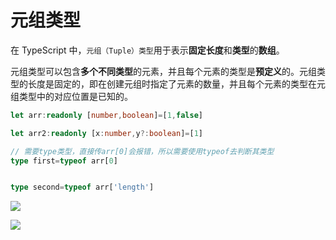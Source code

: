 # 元组类型

在 TypeScript 中，`元组（Tuple）类型`用于表示**固定长度**和**类型**的**数组**。



元组类型可以包含**多个不同类型**的元素，并且每个元素的类型是**预定义**的。元组类型的长度是固定的，即在创建元组时指定了元素的数量，并且每个元素的类型在元组类型中的对应位置是已知的。

```typescript
let arr:readonly [number,boolean]=[1,false]

let arr2:readonly [x:number,y?:boolean]=[1]

// 需要type类型，直接传arr[0]会报错，所以需要使用typeof去判断其类型
type first=typeof arr[0]


type second=typeof arr['length']
```

![](https://cdn.jsdelivr.net/gh/hr1201/img@main/imgs/202307252114993.png)

![](https://cdn.jsdelivr.net/gh/hr1201/img@main/imgs/202307252119442.png)



